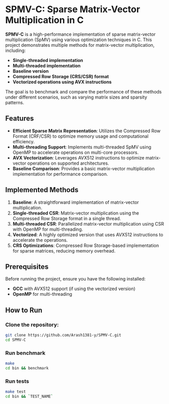 # SPMV-C: Sparse Matrix-Vector Multiplication in C

**SPMV-C** is a high-performance implementation of sparse matrix-vector multiplication (SpMV) using various optimization techniques in C. This project demonstrates multiple methods for matrix-vector multiplication, including:

- **Single-threaded implementation**
- **Multi-threaded implementation**
- **Baseline version**
- **Compressed Row Storage (CRS/CSR) format**
- **Vectorized operations using AVX instructions**

The goal is to benchmark and compare the performance of these methods under different scenarios, such as varying matrix sizes and sparsity patterns.

## Features

- **Efficient Sparse Matrix Representation**: Utilizes the Compressed Row Format (CRF/CSR) to optimize memory usage and computational efficiency.
- **Multi-threading Support**: Implements multi-threaded SpMV using OpenMP to accelerate operations on multi-core processors.
- **AVX Vectorization**: Leverages AVX512 instructions to optimize matrix-vector operations on supported architectures.
- **Baseline Comparison**: Provides a basic matrix-vector multiplication implementation for performance comparison.

## Implemented Methods

1. **Baseline**: A straightforward implementation of matrix-vector multiplication.
2. **Single-threaded CSR**: Matrix-vector multiplication using the Compressed Row Storage format in a single thread.
3. **Multi-threaded CSR**: Parallelized matrix-vector multiplication using CSR with OpenMP for multi-threading.
4. **Vectorized**: A highly optimized version that uses AVX512 instructions to accelerate the operations.
5. **CRS Optimizations**: Compressed Row Storage-based implementation for sparse matrices, reducing memory overhead.

## Prerequisites

Before running the project, ensure you have the following installed:

- **GCC** with AVX512 support (if using the vectorized version)
- **OpenMP** for multi-threading

## How to Run

### Clone the repository:

```bash
git clone https://github.com/Arash1381-y/SPMV-C.git
cd SPMV-C
```

### Run benchmark
```bash
make
cd bin && benchmark
```

### Run tests
```bash
make test
cd bin && `TEST_NAME`
```
